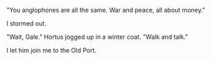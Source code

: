 "You anglophones are all the same. War and peace, all about money."  
  
I stormed out.  
  
"Wait, Gale." Hortus jogged up in a winter coat. "Walk and talk."  
  
I let him join me to the Old Port.
